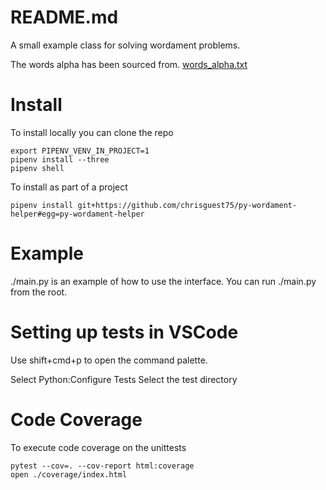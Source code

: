 # README.md 
A small example class for solving wordament problems.  

The words alpha has been sourced from.
[words_alpha.txt](https://github.com/dwyl/english-words/blob/master/words_alpha.txt)

# Install 
To install locally you can clone the repo
```
export PIPENV_VENV_IN_PROJECT=1
pipenv install --three
pipenv shell
```

To install as part of a project
```
pipenv install git+https://github.com/chrisguest75/py-wordament-helper#egg=py-wordament-helper
```

# Example
./main.py is an example of how to use the interface.
You can run ./main.py from the root.  

# Setting up tests in VSCode
Use shift+cmd+p to open the command palette. 

Select Python:Configure Tests
Select the test directory

# Code Coverage
To execute code coverage on the unittests
```
pytest --cov=. --cov-report html:coverage
open ./coverage/index.html
```


